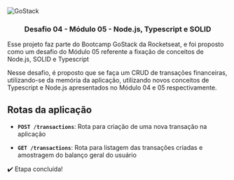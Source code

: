 <img alt="GoStack" src="https://storage.googleapis.com/golden-wind/bootcamp-gostack/header-desafios.png" />

<h3 align="center"> Desafio 04 - Módulo 05 - Node.js, Typescript e SOLID </h3>

<p>
  Esse projeto faz parte do Bootcamp GoStack da Rocketseat, e foi proposto como um desafio do Módulo 05 referente a fixação de conceitos de Node.js, SOLID e Typescript
</p>

<p>
  Nesse desafio, é proposto que se faça um CRUD de transações financeiras, utilizando-se da memória da aplicação, utilizando novos conceitos de Typescript e Node.js apresentados no Módulo 04 e 05 respectivamente.
</p>

## Rotas da aplicação

- **`POST /transactions`**: Rota para criação de uma nova transação na aplicação

- **`GET /transactions`**: Rota para listagem das transações criadas e amostragem do balanço geral do usuário

:heavy_check_mark: Etapa concluída!
